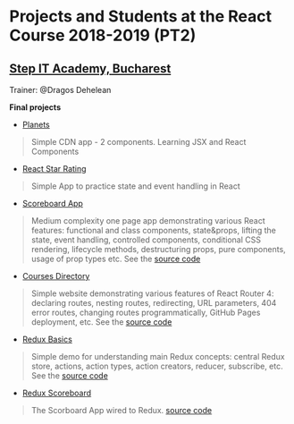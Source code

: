 # Projects and Students at the React Course 2018-2019 (PT2)
## [Step IT Academy, Bucharest](https://itstep.ro/)
Trainer: @Dragos Dehelean

**Final projects**

* [Planets](https://dragosdehelean.github.io/React-projects/Modul2.1/aplicatie_4/final/) 

> Simple CDN app - 2 components. Learning JSX and React Components

* [React Star Rating](https://dragosdehelean.github.io/React-Star-Rating/) 

> Simple App to practice state and event handling in React

* [Scoreboard App](https://dragosdehelean.github.io/React-Scoreboard-App/) 

> Medium complexity one page app demonstrating various React features: functional and class components, state&props, lifting the state, event handling, controlled components, conditional CSS rendering, lifecycle methods, destructuring props, pure components, usage of prop types etc. See the [source code](https://github.com/dragosdehelean/React-projects/tree/master/Modul4.2/4.2-end)

* [Courses Directory](https://dragosdehelean.github.io/React-Course-Directory-App/) 

> Simple website demonstrating various features of React Router 4: declaring routes, nesting routes, redirecting, URL parameters, 404 error routes, changing routes programmatically, GitHub Pages deployment, etc. See the [source code](https://github.com/dragosdehelean/React-projects/tree/master/Modul6.1/course-directory)

* [Redux Basics](https://dragosdehelean.github.io/React-Redux-Basics/)

> Simple demo for understanding main Redux concepts: central Redux store, actions, action types, action creators, reducer, subscribe, etc. See the [source code](https://github.com/dragosdehelean/React-Redux-Scoreboard-App)

* [Redux Scoreboard](https://dragosdehelean.github.io/React-Redux-Scoreboard-App/)

> The Scorboard App wired to Redux. [source code](https://github.com/dragosdehelean/React-Redux-Scoreboard-App)